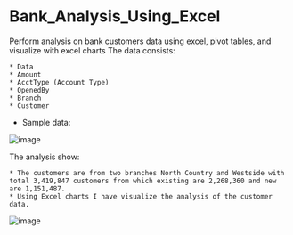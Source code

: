 # Bank_Analysis_Using_Excel
Perform analysis on bank customers data using excel, pivot tables, and visualize with excel charts
The data consists:
```
* Data
* Amount
* AcctType (Account Type)
* OpenedBy
* Branch
* Customer
```

* Sample data:

![image](https://user-images.githubusercontent.com/107895872/214714003-8ff367ae-ce08-4e69-8171-15bc893f4382.png)

The analysis show:
```
* The customers are from two branches North Country and Westside with total 3,419,847 customers from which existing are 2,268,360 and new are 1,151,487.
* Using Excel charts I have visualize the analysis of the customer data.
```
![image](https://user-images.githubusercontent.com/107895872/214714707-0a2bd4d2-4e6b-416f-9e04-2ab4350c615a.png)

